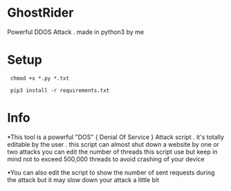 # GhostRider
Powerful DDOS Attack . made in python3 by me 

# Setup 

```
 chmod +x *.py *.txt

 pip3 install -r requirements.txt

```
# Info

•This tool is a powerful "DOS" { Denial Of Service } Attack script . it's totally editable by the user . this script can almost shut down a website by one or two attacks
you can edit the number of threads this script use but keep in mind not to exceed 500,000 threads to avoid crashing of your device

•You can also edit the script to show the number of sent requests during the attack but it may slow down your attack a little bit
